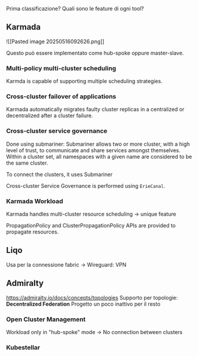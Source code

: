 Prima classificazione?
Quali sono le feature di ogni tool?

## Karmada

![[Pasted image 20250516092626.png]]

Questo può essere implementato come hub-spoke oppure master-slave. 

### Multi-policy multi-cluster scheduling
Karmda is capable of supporting multiple scheduling strategies.

### Cross-cluster failover of applications
Karmada automatically migrates faulty cluster replicas in a centralized or decentralized after a cluster failure.

### Cross-cluster service governance

Done using submariner:
Submariner allows two or more cluster, with a high level of trust, to communicate and share services amongst themselves. Within a cluster set, all namespaces with a given name are considered to be the same cluster.

To connect the clusters, it uses Submariner

Cross-cluster Service Governance is performed using `ErieCanal`.

### Karmada Workload 
Karmada handles multi-cluster resource scheduling -> unique feature

PropagationPolicy and ClusterPropagationPolicy APIs are provided to propagate resources.


## Liqo
Usa per la connessione fabric -> Wireguard: VPN


## Admiralty
https://admiralty.io/docs/concepts/topologies
Supporto per topologie: **Decentralized Federation**
Progetto un poco inattivo per il resto


### Open Cluster Management
Workload only in "hub-spoke" mode -> No connection between clusters



### Kubestellar






















